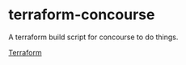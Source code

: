 # terraform-concourse

A terraform build script for concourse to do things.

[Terraform](https://terraform.io/docs/configuration/index.html)
